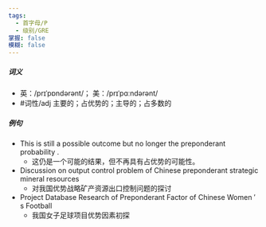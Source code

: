 ```yaml
---
tags:
  - 首字母/P
  - 级别/GRE
掌握: false
模糊: false
---
```

##### 词义
- 英：/prɪˈpɒndərənt/； 美：/prɪˈpɑːndərənt/
- #词性/adj  主要的；占优势的；主导的；占多数的
##### 例句
- This is still a possible outcome but no longer the preponderant probability .
	- 这仍是一个可能的结果，但不再具有占优势的可能性。
- Discussion on output control problem of Chinese preponderant strategic mineral resources
	- 对我国优势战略矿产资源出口控制问题的探讨
- Project Database Research of Preponderant Factor of Chinese Women ′ s Football
	- 我国女子足球项目优势因素初探
